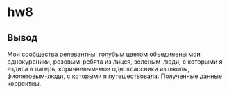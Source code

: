 # hw8

## Вывод
Мои сообщества релевантны: голубым цветом объединены мои однокурсники, розовым-ребята из лицея, зеленым-люди, с которыми я ездила в лагерь, коричневым-мои одноклассники из школы, фиолетовым-люди, с которыми я путешествовала. Полученные данные корректны. 
